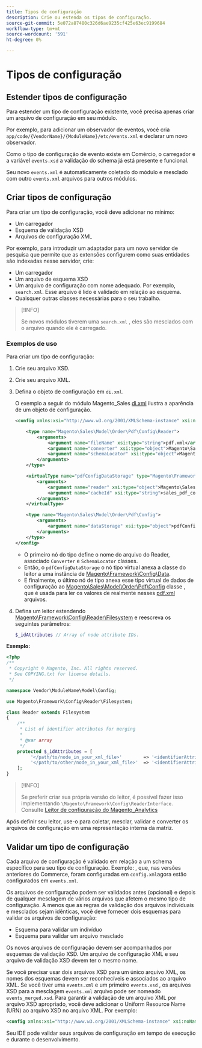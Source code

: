 ```yaml
---
title: Tipos de configuração
description: Crie ou estenda os tipos de configuração.
source-git-commit: 5e072a87480c326d6ae9235cf425e63ec9199684
workflow-type: tm+mt
source-wordcount: '591'
ht-degree: 0%

---
```



# Tipos de configuração

## Estender tipos de configuração

Para estender um tipo de configuração existente, você precisa apenas criar um arquivo de configuração em seu módulo.

Por exemplo, para adicionar um observador de eventos, você cria `app/code/{VendorName}/{ModuleName}/etc/events.xml` e declarar um novo observador.

Como o tipo de configuração de evento existe em Comércio, o carregador e a variável `events.xsd` a validação do schema já está presente e funcional.

Seu novo `events.xml` é automaticamente coletado do módulo e mesclado com outro `events.xml` arquivos para outros módulos.

## Criar tipos de configuração

Para criar um tipo de configuração, você deve adicionar no mínimo:

- Um carregador
- Esquema de validação XSD
- Arquivos de configuração XML

Por exemplo, para introduzir um adaptador para um novo servidor de pesquisa que permite que as extensões configurem como suas entidades são indexadas nesse servidor, crie:

- Um carregador
- Um arquivo de esquema XSD
- Um arquivo de configuração com nome adequado. Por exemplo, `search.xml`. Esse arquivo é lido e validado em relação ao esquema.
- Quaisquer outras classes necessárias para o seu trabalho.

>[!INFO]
>
>Se novos módulos tiverem uma `search.xml` , eles são mesclados com o arquivo quando ele é carregado.

### Exemplos de uso

Para criar um tipo de configuração:

1. Crie seu arquivo XSD.
1. Crie seu arquivo XML.
1. Defina o objeto de configuração em `di.xml`.

   O exemplo a seguir do módulo Magento_Sales [di.xml](https://github.com/magento/magento2/blob/2.4/app/code/Magento/Sales/etc/di.xml) ilustra a aparência de um objeto de configuração.

   ```xml
   <config xmlns:xsi="http://www.w3.org/2001/XMLSchema-instance" xsi:noNamespaceSchemaLocation="urn:magento:framework:ObjectManager/etc/config.xsd">
   
       <type name="Magento\Sales\Model\Order\Pdf\Config\Reader">
           <arguments>
               <argument name="fileName" xsi:type="string">pdf.xml</argument>
               <argument name="converter" xsi:type="object">Magento\Sales\Model\Order\Pdf\Config\Converter</argument>
               <argument name="schemaLocator" xsi:type="object">Magento\Sales\Model\Order\Pdf\Config\SchemaLocator</argument>
           </arguments>
       </type>
   
       <virtualType name="pdfConfigDataStorage" type="Magento\Framework\Config\Data">
           <arguments>
               <argument name="reader" xsi:type="object">Magento\Sales\Model\Order\Pdf\Config\Reader</argument>
               <argument name="cacheId" xsi:type="string">sales_pdf_config</argument>
           </arguments>
       </virtualType>
   
       <type name="Magento\Sales\Model\Order\Pdf\Config">
           <arguments>
               <argument name="dataStorage" xsi:type="object">pdfConfigDataStorage</argument>
           </arguments>
       </type>
   </config>
   ```

   - O primeiro nó do tipo define o nome do arquivo do Reader, associado `Converter` e `SchemaLocator` classes.
   - Então, o `pdfConfigDataStorage` o nó tipo virtual anexa a classe do leitor a uma instância de [Magento\Framework\Config\Data](https://github.com/magento/magento2/blob/2.4/lib/internal/Magento/Framework/Config/Data.php).
   - E finalmente, o último nó de tipo anexa esse tipo virtual de dados de configuração ao [Magento\Sales\Model\Order\Pdf\Config](https://github.com/magento/magento2/blob/2.4/app/code/Magento/Sales/Model/Order/Pdf/Config.php) classe , que é usada para ler os valores de realmente nesses [pdf.xml](https://github.com/magento/magento2/blob/2.4/app/code/Magento/Sales/etc/pdf.xml) arquivos.

1. Defina um leitor estendendo [Magento\Framework\Config\Reader\Filesystem](https://github.com/magento/magento2/blob/2.4/lib/internal/Magento/Framework/Config/Reader/Filesystem.php) e reescreva os seguintes parâmetros:

   ```php
   $_idAttributes // Array of node attribute IDs.
   ```

**Exemplo:**

```php
<?php
/**
 * Copyright © Magento, Inc. All rights reserved.
 * See COPYING.txt for license details.
 */

namespace Vendor\ModuleName\Model\Config;

use Magento\Framework\Config\Reader\Filesystem;

class Reader extends Filesystem
{
    /**
     * List of identifier attributes for merging
     *
     * @var array
     */
    protected $_idAttributes = [
         '</path/to/node_in_your_xml_file>'        => '<identifierAttributeName>',
         '</path/to/other/node_in_your_xml_file>'  => '<identifierAttributeName>',
    ];
}
```

>[!INFO]
>
>Se preferir criar sua própria versão do leitor, é possível fazer isso implementando `\Magento\Framework\Config\ReaderInterface`. Consulte [Leitor de configuração do Magento_Analytics](https://github.com/magento/magento2/blob/2.4/app/code/Magento/Analytics/ReportXml/Config/Reader.php)

Após definir seu leitor, use-o para coletar, mesclar, validar e converter os arquivos de configuração em uma representação interna da matriz.

## Validar um tipo de configuração

Cada arquivo de configuração é validado em relação a um schema específico para seu tipo de configuração. Exemplo: , que, nas versões anteriores do Commerce, foram configuradas em `config.xml`agora estão configurados em `events.xml`.

Os arquivos de configuração podem ser validados antes (opcional) e depois de qualquer mesclagem de vários arquivos que afetem o mesmo tipo de configuração. A menos que as regras de validação dos arquivos individuais e mesclados sejam idênticas, você deve fornecer dois esquemas para validar os arquivos de configuração:

- Esquema para validar um indivíduo
- Esquema para validar um arquivo mesclado

Os novos arquivos de configuração devem ser acompanhados por esquemas de validação XSD. Um arquivo de configuração XML e seu arquivo de validação XSD devem ter o mesmo nome.

Se você precisar usar dois arquivos XSD para um único arquivo XML, os nomes dos esquemas devem ser reconhecíveis e associados ao arquivo XML.
Se você tiver uma `events.xml` e um primeiro `events.xsd` , os arquivos XSD para a mesclagem `events.xml` arquivo pode ser nomeado `events_merged.xsd`.
Para garantir a validação de um arquivo XML por arquivo XSD apropriado, você deve adicionar o Uniform Resource Name (URN) ao arquivo XSD no arquivo XML. Por exemplo:

```xml
<config xmlns:xsi="http://www.w3.org/2001/XMLSchema-instance" xsi:noNamespaceSchemaLocation="urn:magento:framework:ObjectManager:etc/config.xsd">
```

Seu IDE pode validar seus arquivos de configuração em tempo de execução e durante o desenvolvimento.
